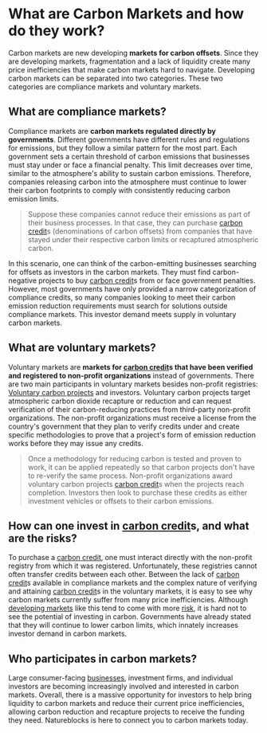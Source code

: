 # What are Carbon Markets and how do they work?

Carbon markets are new developing **markets for carbon offsets**. Since they are developing markets, fragmentation and a lack of liquidity create many price inefficiencies that make carbon markets hard to navigate. Developing carbon markets can be separated into two categories. These two categories are compliance markets and voluntary markets.

## What are compliance markets?

Compliance markets are **carbon markets regulated directly by governments**. Different governments have different rules and regulations for emissions, but they follow a similar pattern for the most part. Each government sets a certain threshold of carbon emissions that businesses must stay under or face a financial penalty. This limit decreases over time, similar to the atmosphere's ability to sustain carbon emissions. Therefore, companies releasing carbon into the atmosphere must continue to lower their carbon footprints to comply with consistently reducing carbon emission limits.

> Suppose these companies cannot reduce their emissions as part of their business processes. In that case, they can purchase [carbon credit](https://natureblocks.com/blog/what-are-carbon-credits)s (denominations of carbon offsets) from companies that have stayed under their respective carbon limits or recaptured atmospheric carbon.

In this scenario, one can think of the carbon-emitting businesses searching for offsets as investors in the carbon markets. They must find carbon-negative projects to buy [carbon credit](https://natureblocks.com/blog/what-are-carbon-credits)s from or face government penalties. However, most governments have only provided a narrow categorization of compliance credits, so many companies looking to meet their carbon emission reduction requirements must search for solutions outside compliance markets. This investor demand meets supply in voluntary carbon markets.

## What are voluntary markets?

Voluntary markets are **markets for [carbon credit](https://natureblocks.com/blog/what-are-carbon-credits)s that have been verified and registered to non-profit organizations** instead of governments. There are two main participants in voluntary markets besides non-profit registries: [Voluntary carbon projects](https://natureblocks.com/blog/how-do-voluntary-projects-report-carbon-offsets) and investors. Voluntary carbon projects target atmospheric carbon dioxide recapture or reduction and can request verification of their carbon-reducing practices from third-party non-profit organizations. The non-profit organizations must receive a license from the country's government that they plan to verify credits under and create specific methodologies to prove that a project's form of emission reduction works before they may issue any credits.

> Once a methodology for reducing carbon is tested and proven to work, it can be applied repeatedly so that carbon projects don't have to re-verify the same process. Non-profit organizations award voluntary carbon projects [carbon credit](https://natureblocks.com/blog/what-are-carbon-credits)s when the projects reach completion. Investors then look to purchase these credits as either investment vehicles or offsets to their carbon emissions.

## How can one invest in [carbon credit](https://natureblocks.com/blog/what-are-carbon-credits)s, and what are the risks?

To purchase a [carbon credit](https://natureblocks.com/blog/what-are-carbon-credits), one must interact directly with the non-profit registry from which it was registered. Unfortunately, these registries cannot often transfer credits between each other. Between the lack of [carbon credit](https://natureblocks.com/blog/what-are-carbon-credits)s available in compliance markets and the complex nature of verifying and attaining [carbon credit](https://natureblocks.com/blog/what-are-carbon-credits)s in the voluntary markets, it is easy to see why carbon markets currently suffer from many price inefficiencies. Although [developing markets](https://natureblocks.com/blog/what-are-financial-risks) like this tend to come with more [risk](https://natureblocks.com/blog/what-is-risk-management), it is hard not to see the potential of investing in carbon. Governments have already stated that they will continue to lower carbon limits, which innately increases investor demand in carbon markets.

## Who participates in carbon markets?

Large consumer-facing [businesses](https://natureblocks.com/blog/how-can-businesses-benefit-from-carbon-accounting), investment firms, and individual investors are becoming increasingly involved and interested in carbon markets. Overall, there is a massive opportunity for investors to help bring liquidity to carbon markets and reduce their current price inefficiencies, allowing carbon reduction and recapture projects to receive the funding they need. Natureblocks is here to connect you to carbon markets today.
